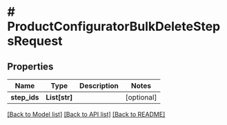 # # ProductConfiguratorBulkDeleteStepsRequest


## Properties 


Name | Type | Description | Notes
------------ | ------------- | ------------- | -------------
**step_ids**| **List[str]** |   | [optional]


[[Back to Model list]](../../README.md#models) [[Back to API list]](../../README.md#endpoints) [[Back to README]](../../README.md)

